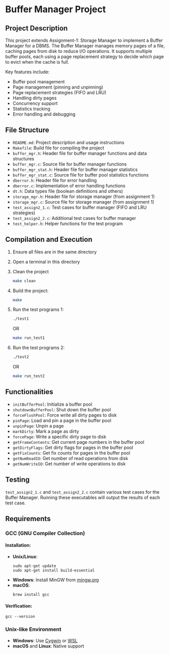 # Buffer Manager Project

## Project Description

This project extends Assignment-1: Storage Manager to implement a Buffer Manager for a DBMS. The Buffer Manager manages memory pages of a file, caching pages from disk to reduce I/O operations. It supports multiple buffer pools, each using a page replacement strategy to decide which page to evict when the cache is full.

Key features include:
- Buffer pool management
- Page management (pinning and unpinning)
- Page replacement strategies (FIFO and LRU)
- Handling dirty pages
- Concurrency support
- Statistics tracking
- Error handling and debugging

## File Structure

- `README.md`: Project description and usage instructions
- `Makefile`: Build file for compiling the project
- `buffer_mgr.h`: Header file for buffer manager functions and data structures
- `buffer_mgr.c`: Source file for buffer manager functions
- `buffer_mgr_stat.h`: Header file for buffer manager statistics
- `buffer_mgr_stat.c`: Source file for buffer pool statistics functions
- `dberror.h`: Header file for error handling
- `dberror.c`: Implementation of error handling functions
- `dt.h`: Data types file (boolean definitions and others)
- `storage_mgr.h`: Header file for storage manager (from assignment 1)
- `storage_mgr.c`: Source file for storage manager (from assignment 1)
- `test_assign2_1.c`: Test cases for buffer manager (FIFO and LRU strategies)
- `test_assign2_2.c`: Additional test cases for buffer manager
- `test_helper.h`: Helper functions for the test program

## Compilation and Execution

1. Ensure all files are in the same directory
2. Open a terminal in this directory
3. Clean the project
    ```bash
   make clean
   ```
4. Build the project:
   ```bash
   make
   ```
5. Run the test programs 1:
   ```bash
   ./test1
   ```
   OR
   ```bash 
   make run_test1
   ```

6. Run the test programs 2:
   ```bash
   ./test2
   ```
   OR
   ```bash 
   make run_test2
   ```

## Functionalities

- `initBufferPool`: Initialize a buffer pool
- `shutdownBufferPool`: Shut down the buffer pool
- `forceFlushPool`: Force write all dirty pages to disk
- `pinPage`: Load and pin a page in the buffer pool
- `unpinPage`: Unpin a page
- `markDirty`: Mark a page as dirty
- `forcePage`: Write a specific dirty page to disk
- `getFrameContents`: Get current page numbers in the buffer pool
- `getDirtyFlags`: Get dirty flags for pages in the buffer pool
- `getFixCounts`: Get fix counts for pages in the buffer pool
- `getNumReadIO`: Get number of read operations from disk
- `getNumWriteIO`: Get number of write operations to disk

## Testing

`test_assign2_1.c` and `test_assign2_2.c` contain various test cases for the Buffer Manager. Running these executables will output the results of each test case.

## Requirements

### GCC (GNU Compiler Collection)

#### Installation:
- **Unix/Linux**:
  ```
  sudo apt-get update
  sudo apt-get install build-essential
  ```
- **Windows**: Install MinGW from [mingw.org](http://www.mingw.org/)
- **macOS**:
  ```
  brew install gcc
  ```

#### Verification:
```
gcc --version
```

### Unix-like Environment

- **Windows**: Use [Cygwin](https://www.cygwin.com/) or [WSL](https://docs.microsoft.com/en-us/windows/wsl/install)
- **macOS** and **Linux**: Native support